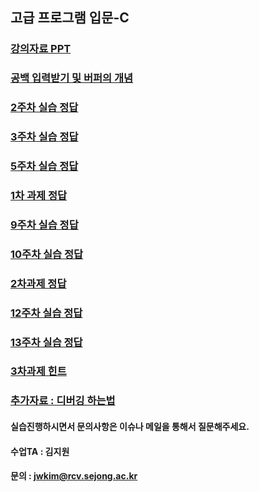 ## 고급 프로그램 입문-C

### [강의자료 PPT](https://github.com/socome/Programing-C/issues/4)

### [공백 입력받기 및 버퍼의 개념](https://github.com/socome/Programing-C/issues/10)
### [2주차 실습 정답](https://github.com/socome/Programing-C/issues/1)
### [3주차 실습 정답](https://github.com/socome/Programing-C/issues/2)
### [5주차 실습 정답](https://github.com/socome/Programing-C/issues/3)
### [1차 과제 정답](https://github.com/socome/Programing-C/issues/7)
### [9주차 실습 정답](https://github.com/socome/Programing-C/issues/8)
### [10주차 실습 정답](https://github.com/socome/Programing-C/issues/9)
### [2차과제 정답](https://github.com/socome/Programing-C/issues/11)
### [12주차 실습 정답](https://github.com/socome/Programing-C/issues/12)
### [13주차 실습 정답](https://github.com/socome/Programing-C/issues/13)
### [3차과제 힌트](https://github.com/socome/Programing-C/issues/14)
### [추가자료 : 디버깅 하는법](https://github.com/socome/Programing-C/issues/6)

#### 실습진행하시면서 문의사항은 이슈나 메일을 통해서 질문해주세요.
#### 수업TA : 김지원
#### 문의 : jwkim@rcv.sejong.ac.kr
